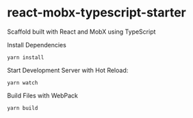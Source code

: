# react-mobx-typescript-starter
Scaffold built with React and MobX using TypeScript


Install Dependencies
```
yarn install
```

Start Development Server with Hot Reload:
```
yarn watch
```

Build Files with WebPack
```
yarn build
```